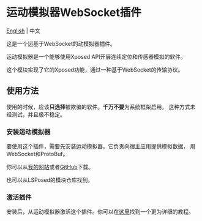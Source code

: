 # 运动模拟器WebSocket插件

[English](https://github.com/Xposed-Modules-Repo/com.zhufucdev.ws_plugin/blob/main/README.md) | 中文

这是一个运基于WebSocket的动模拟器插件。

运动模拟器是一个能够使用Xposed API开展连续定位和传感器模拟的软件。

这个模块实现了它的Xposed功能，通过一种基于WebSocket的传输协议。

## 使用方法

使用的时候，应该**只选择**被欺骗的软件。**千万不要**为系统框架启用。
这种方式未经测试，并且极不稳定。

### 安装运动模拟器

要使用这个插件，需要先安装运动模拟器。它负责向宿主应用提供模拟数据，
用WebSocket和ProtoBuf。

你可以从[我的网站](https://zhufucdev.com/article/peBx_1w5Njt27VZxxQvGi)或者[GitHub](https://github.com/zhufucdev/MotionEmulator/releases)下载。

也可以从LSPosed的模块仓库找到。

### 激活插件

安装后，从运动模拟器激活这个插件。你可以在[这里](https://zhufucdev.com/article/gi0tSfKp-FIPVAAbkl64d)找到一个更为详细的教程。
